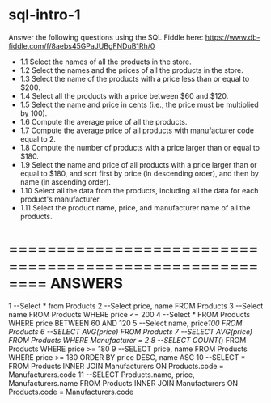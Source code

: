 # sql-intro-1

Answer the following questions using the SQL Fiddle here: https://www.db-fiddle.com/f/8aebs45GPaJUBgFNDuB1Rh/0

- 1.1 Select the names of all the products in the store.
- 1.2 Select the names and the prices of all the products in the store.
- 1.3 Select the name of the products with a price less than or equal to $200.
- 1.4 Select all the products with a price between $60 and $120.
- 1.5 Select the name and price in cents (i.e., the price must be multiplied by 100).
- 1.6 Compute the average price of all the products.
- 1.7 Compute the average price of all products with manufacturer code equal to 2.
- 1.8 Compute the number of products with a price larger than or equal to $180.
- 1.9 Select the name and price of all products with a price larger than or equal to $180, and sort first by price (in descending order), and then by name (in ascending order).
- 1.10 Select all the data from the products, including all the data for each product's manufacturer.
- 1.11 Select the product name, price, and manufacturer name of all the products.

========================================================
ANSWERS
========================================================
1 --Select * from Products
2 --Select price, name FROM Products
3 --Select name FROM Products
    WHERE price <= 200
4 --Select * FROM Products
    WHERE price BETWEEN 60 AND 120
5 --Select name, price*100 FROM Products
6 --SELECT AVG(price) FROM Products
7 --SELECT AVG(price) FROM Products
    WHERE Manufacturer = 2
8 --SELECT COUNT(*) FROM Products
    WHERE price >= 180
9 --SELECT price, name FROM Products
    WHERE price >= 180 
    ORDER BY price DESC, name ASC
10 --SELECT * FROM Products 
     INNER JOIN Manufacturers
    ON Products.code = Manufacturers.code
11 --SELECT Products.name, price, Manufacturers.name
      FROM Products INNER JOIN Manufacturers
      ON Products.code = Manufacturers.code
